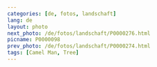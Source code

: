 ```yaml
---
categories: [de, fotos, landschaft]
lang: de
layout: photo
next_photo: /de/fotos/landschaft/P0000276.html
picname: P0000098
prev_photo: /de/fotos/landschaft/P0000274.html
tags: [Camel Man, Tree]
---
```

